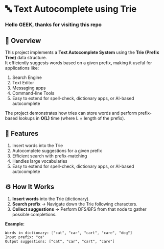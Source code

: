 # 🔤 Text Autocomplete using Trie  

### Hello GEEK, thanks for visiting this repo

## 📌 Overview  
This project implements a **Text Autocomplete System** using the **Trie (Prefix Tree)** data structure.  
It efficiently suggests words based on a given prefix, making it useful for applications like:  
<ol>
  <li>Search Engine  </li>
  <li>Text Editor </li>
  <li>Messaging apps </li> 
  <li>Command-line Tools</li>  
  <li>Easy to extend for spell-check, dictionary apps, or AI-based autocomplete  </li>
</ol>


The project demonstrates how tries can store words and perform prefix-based lookups in **O(L)** time (where L = length of the prefix).  

## 🚀 Features  
<ol>
  <li>Insert words into the Trie  </li>
  <li>Autocomplete suggestions for a given prefix </li>
  <li>Efficient search with prefix-matching </li> 
  <li>Handles large vocabularies</li>  
  <li>Easy to extend for spell-check, dictionary apps, or AI-based autocomplete  </li>
</ol>


## ⚙️ How It Works  
1. **Insert words** into the Trie (dictionary).  
2. **Search prefix** → Navigate down the Trie following characters.  
3. **Collect suggestions** → Perform DFS/BFS from that node to gather possible completions.  

**Example:**  
```text
Words in dictionary: ["cat", "car", "cart", "care", "dog"]  
Input prefix: "ca"  
Output suggestions: ["cat", "car", "cart", "care"]  
